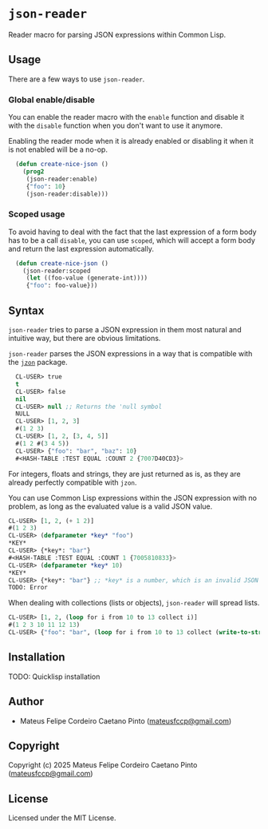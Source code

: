 # `json-reader`

Reader macro for parsing JSON expressions within Common Lisp.

## Usage

There are a few ways to use `json-reader`.

### Global enable/disable

You can enable the reader macro with the `enable` function and disable it with
the `disable` function when you don't want to use it anymore.

Enabling the reader mode when it is already enabled or disabling it when it is
not enabled will be a no-op.

```lisp
  (defun create-nice-json ()
    (prog2
     (json-reader:enable)
     {"foo": 10}
     (json-reader:disable)))
```

### Scoped usage

To avoid having to deal with the fact that the last expression of a form body
has to be a call `disable`, you can use `scoped`, which will accept a form body
and return the last expression automatically.

```lisp
  (defun create-nice-json ()
    (json-reader:scoped
     (let ((foo-value (generate-int))))
     {"foo": foo-value}))
```

## Syntax

`json-reader` tries to parse a JSON expression in them most natural and
intuitive way, but there are obvious limitations.

`json-reader` parses the JSON expressions in a way that is compatible with the
[`jzon`](https://github.com/Zulu-Inuoe/jzon) package.


```lisp
  CL-USER> true
  t
  CL-USER> false
  nil
  CL-USER> null ;; Returns the 'null symbol
  NULL
  CL-USER> [1, 2, 3]
  #(1 2 3)
  CL-USER> [1, 2, [3, 4, 5]]
  #(1 2 #(3 4 5))
  CL-USER> {"foo": "bar", "baz": 10}
  #<HASH-TABLE :TEST EQUAL :COUNT 2 {7007D40CD3}>
```

For integers, floats and strings, they are just returned as is, as they are
already perfectly compatible with `jzon`.

You can use Common Lisp expressions within the JSON expression with no problem,
as long as the evaluated value is a valid JSON value.

```lisp
CL-USER> [1, 2, (+ 1 2)]
#(1 2 3)
CL-USER> (defparameter *key* "foo")
*KEY*
CL-USER> {*key*: "bar"}
#<HASH-TABLE :TEST EQUAL :COUNT 1 {7005810833}>
CL-USER> (defparameter *key* 10)
*KEY*
CL-USER> {*key*: "bar"} ;; *key* is a number, which is an invalid JSON key
TODO: Error
```

When dealing with collections (lists or objects), `json-reader` will spread
lists.

```lisp
CL-USER> [1, 2, (loop for i from 10 to 13 collect i)]
#(1 2 3 10 11 12 13)
CL-USER> {"foo": "bar", (loop for i from 10 to 13 collect (write-to-string i): i)}
```

## Installation

TODO: Quicklisp installation

## Author

+ Mateus Felipe Cordeiro Caetano Pinto (mateusfccp@gmail.com)

## Copyright

Copyright (c) 2025 Mateus Felipe Cordeiro Caetano Pinto (mateusfccp@gmail.com)

## License

Licensed under the MIT License.
